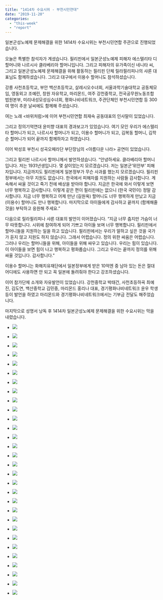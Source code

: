 ```yaml
---
title: "1414차 수요시위 - 부천시민연대"
date: "2019-11-20"
categories: 
  - "this-week"
  - "report"
---
```


일본군성노예제 문제해결을 위한 1414차 수요시위는 부천시민연합 주관으로 진행되었습니다.

오늘은 특별한 참석자가 계셨습니다. 필리핀에서 일본군성노예제 피해자 에스텔리타 디 할머니와 나르시사 클라베리아 할머니입니다. 그리고 피해자의 유가족이신 네니타 씨, 그리고 일본군성노예제 문제해결을 위해 활동하는 필리핀 단체 릴라필리피나의 샤론 대표님도 함께하셨습니다. 그리고 대구에서 이용수 할머니도 참석하셨습니다.

강릉 사천초등학교, 부안 백산초등학교, 살레시오수녀회, 서울과학기술대학교 공동체모임, 영동외고 조예린, 창원 자유학교, 마리몬드, 여주 강천중학교, 전국공무원노동조합 법원본부, 미리내성모성심수녀회, 평화나비네트워크, 주관단체인 부천시민연합 등 300여 명이 추운 날씨에도 함께해 주셨습니다.

여는 노래 <바위처럼>에 이어 부천시민연합 최재숙 공동대표의 인사말이 있었습니다.

그리고 정의기억연대 윤미향 대표의 경과보고가 있었습니다. 여기 모인 우리가 에스텔리타 할머니가 되고, 나르시사 할머니가 되고, 이용수 할머니가 되고, 김복동 할머니, 김학순 할머니가 되어 끝까지 함께하자고 하였습니다.

이어 박성호 부천시 성곡오페라단 부단장님의 <아름다운 나라> 공연이 있었습니다.

그리고 필리핀 나르시사 할머니께서 발언하셨습니다. “안녕하세요. 클라베리아 할머니입니다. 저는 1931년생입니다. 몇 살이었는지 모르겠습니다. 저는 일본군‘위안부’ 피해자입니다. 지금까지도 필리핀에게 일본정부가 무슨 사과를 했는지 모르겠습니다. 필리핀 정부에서는 아무 지원도 없습니다. 한국에서 피해자를 지원하는 사람들 감사합니다. 계속해서 싸울 것이고 죽기 전에 배상을 받아야 합니다. 지금은 한국에 와서 이렇게 보면 너무 행복하고 감사합니다. 이렇게 같은 편이 필리핀에는 없으니 (한국 국민이) 정말 감사합니다. 지금 너무 행복하고 어제 만난 (길원옥) 할머니도 너무 행복하게 만났고 지금 (이용수) 할머니도 만나 행복합니다. 마지막으로 아이들에게 감사하고 끝까지 (함께해줄 것을) 부탁하고 응원해 주세요.”

다음으로 릴라필리피나 샤론 대표의 발언이 이어졌습니다. “지금 너무 춥지만 가슴이 너무 따뜻합니다. 시위에 참여하게 되어 기쁘고 아이들 보며 너무 행복합니다. 필리핀에서 할머니들을 지원하는 일을 하고 있습니다. 필리핀에서는 우리가 말하고 싶은 것을 국가가 듣지 않고 지원도 하지 않습니다. 그래서 어렵습니다. 정의 위한 싸움은 어렵습니다. 그러나 우리는 할머니들을 위해, 아이들을 위해 싸우고 있습니다. 우리는 힘이 있습니다. 이 아이들을 보면 힘이 나고 행복하고 평화롭습니다. 그리고 우리는 끝까지 정의를 위해 싸울 것입니다. 감사합니다."

이용수 할머니는 화해치유재단에서 일본정부에게 받은 10억엔 중 남아 있는 돈은 절대 어디에도 사용하면 안 되고 꼭 일본에 돌려줘야 한다고 강조하셨습니다.

이어 참가단체 소개와 자유발언이 있었습니다. 강천중학교 박태건, 사천초등하굑 최예진, 김도연, 백산중학교 김민중, 마리몬드 홍리나 대표, 경기평화나비네트워크 윤우 학생 등이 발언을 하였고 마리몬드와 경기평화나비네트워크에서는 기부금 전달도 해주었습니다.

마지막으로 성명서 낭독 후 1414차 일본군성노예제 문제해결을 위한 수요시위는 막을 내렸습니다.

- ![](https://r2.womenandwar.net/2019/11/크기변환IMGP2683.jpg)
    
- ![](https://r2.womenandwar.net/2019/11/크기변환IMGP2685.jpg)
    
- ![](https://r2.womenandwar.net/2019/11/크기변환IMGP2689.jpg)
    
- ![](https://r2.womenandwar.net/2019/11/크기변환IMGP2690.jpg)
    
- ![](https://r2.womenandwar.net/2019/11/크기변환IMGP2691.jpg)
    
- ![](https://r2.womenandwar.net/2019/11/크기변환IMGP2700.jpg)
    
- ![](https://r2.womenandwar.net/2019/11/크기변환IMGP2708.jpg)
    
- ![](https://r2.womenandwar.net/2019/11/크기변환IMGP2710.jpg)
    
- ![](https://r2.womenandwar.net/2019/11/크기변환IMGP2730.jpg)
    
- ![](https://r2.womenandwar.net/2019/11/크기변환IMGP2731.jpg)
    
- ![](https://r2.womenandwar.net/2019/11/크기변환IMGP2752.jpg)
    
- ![](https://r2.womenandwar.net/2019/11/크기변환IMGP2753.jpg)
    
- ![](https://r2.womenandwar.net/2019/11/크기변환IMGP2756.jpg)
    
- ![](https://r2.womenandwar.net/2019/11/크기변환IMGP2764.jpg)
    
- ![](https://r2.womenandwar.net/2019/11/크기변환IMGP2776.jpg)
    
- ![](https://r2.womenandwar.net/2019/11/크기변환IMGP2789.jpg)
    
- ![](https://r2.womenandwar.net/2019/11/크기변환IMGP2794.jpg)
    
- ![](https://r2.womenandwar.net/2019/11/크기변환IMGP2813.jpg)
    
- ![](https://r2.womenandwar.net/2019/11/크기변환IMGP2828.jpg)
    
- ![](https://r2.womenandwar.net/2019/11/크기변환IMGP2843.jpg)
    
- ![](https://r2.womenandwar.net/2019/11/크기변환IMGP2851.jpg)
    
- ![](https://r2.womenandwar.net/2019/11/크기변환IMGP2858.jpg)
    
- ![](https://r2.womenandwar.net/2019/11/크기변환IMGP2859.jpg)
    
- ![](https://r2.womenandwar.net/2019/11/크기변환IMGP2868.jpg)
    
- ![](https://r2.womenandwar.net/2019/11/크기변환IMGP2875.jpg)
    
- ![](https://r2.womenandwar.net/2019/11/크기변환IMGP2885.jpg)
    
- ![](https://r2.womenandwar.net/2019/11/크기변환IMGP2903.jpg)
    
- ![](https://r2.womenandwar.net/2019/11/크기변환IMGP2907.jpg)
    
- ![](https://r2.womenandwar.net/2019/11/크기변환IMGP2922.jpg)
    
- ![](https://r2.womenandwar.net/2019/11/크기변환IMGP2953.jpg)
